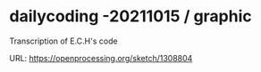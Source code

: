 # dailycoding -20211015 / graphic

Transcription of E.C.H's code

URL: https://openprocessing.org/sketch/1308804
